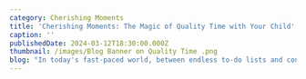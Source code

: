 ```yaml
---
category: Cherishing Moments
title: 'Cherishing Moments: The Magic of Quality Time with Your Child'
caption: ''
publishedDate: 2024-03-12T18:30:00.000Z
thumbnail: /images/Blog Banner on Quality Time .png
blog: "In today's fast-paced world, between endless to-do lists and constant notifications, there's a precious gift waiting to be unwrapped: the gift of quality time with your child. It's not just about being there physically; it's about being showing up, engaged, and connected to the little moments that make life truly meaningful.\n\n**The Heartbeat of Family Life:**\n\nQuality time is the heartbeat of family life. It's those stolen moments of laughter, shared adventures, and quiet conversations that weave the fabric of cherished memories. From impromptu dance parties in the living room to bedtime stories that transport us to faraway lands, these are the moments that nourish our souls and strengthen the bonds that hold us together.\n\n**Creating a Safe Haven:**\n\nQuality time creates a safe haven where children feel loved, accepted, and understood. It's a space where they can express themselves freely, share their hopes and dreams, and know that they are valued just for being who they are. In a world that can often feel overwhelming, quality time with family provides a sanctuary of love and acceptance, a place where children can truly be themselves.\n\n**Learning Through Play:**\n\nQuality time is also a powerful tool for learning and growth. Through play, exploration, and shared experiences, children develop important life skills such as creativity, problem-solving, and resilience. Whether it's building forts out of blankets or exploring nature in the backyard, these moments of discovery lay the foundation for a lifetime of curiosity and exploration.\n\n**The Power of Presence:**\n\nIn a world that constantly pulls us in a million different directions, quality time reminds us of the power of presence. It's about putting down our phones, turning off the distractions, and truly being there for our children. It's in those moments of undivided attention that the magic happens—where connections are deepened, memories are made, and love is felt in its purest form.\n\n**Celebrating the Little Things:**\n\nQuality time is also about celebrating the little things, the everyday moments that often pass us by unnoticed. It's the joy of watching your child take their first steps, the wonder in their eyes as they discover something new, and the warmth of a hug shared at the end of a long day. These are the moments that remind us of the beauty and magic of parenthood.\n\nIn conclusion, the power of quality time with your child is immeasurable. It's a precious gift that we can give to ourselves and to our children, a gift of love, connection, and shared experiences that will last a lifetime. So let's cherish each moment, savoring the joy, laughter, and love that come with spending quality time with the ones we hold dear.\n\nContact Little Elly\_- Phone number - +91 99725 27072 Email -\_[enquiry@littleelly.com](mailto:enquiry@littleelly.com)\_Enroll Now -\_[https://www.littleelly.com/admissions](https://www.littleelly.com/admissions)\n"
---
```


